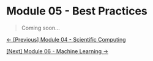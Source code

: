 # Module 05 - Best Practices

> Coming soon...

[&#8592; \[Previous\] Module 04 - Scientific Computing](../m04-scientific-computing/README.md) 

[\[Next\] Module 06 - Machine Learning &#8594;](../m06-machine-learning/README.md)
